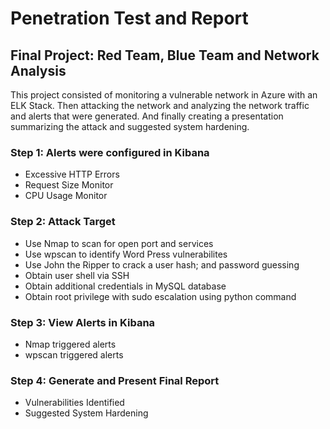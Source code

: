 # Penetration Test and Report
## Final Project: Red Team, Blue Team and Network Analysis
This project consisted of monitoring a vulnerable network in Azure with an ELK Stack. Then attacking the network and analyzing the network traffic and alerts that were generated. And finally creating a presentation summarizing the attack and suggested system hardening.

### Step 1: Alerts were configured in Kibana
  * Excessive HTTP Errors
  * Request Size Monitor
  * CPU Usage Monitor

### Step 2: Attack Target
  * Use Nmap to scan for open port and services
  * Use wpscan to identify Word Press vulnerabilites
  * Use John the Ripper to crack a user hash; and password guessing
  * Obtain user shell via SSH
  * Obtain additional credentials in MySQL database
  * Obtain root privilege with sudo escalation using python command

### Step 3: View Alerts in Kibana
  * Nmap triggered alerts
  * wpscan triggered alerts

### Step 4: Generate and Present Final Report
  * Vulnerabilities Identified
  * Suggested System Hardening
  

